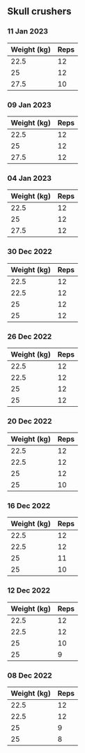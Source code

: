 ## Skull crushers

### 11 Jan 2023

| Weight (kg) | Reps |
| ----------- | ---- |
| 22.5 | 12 |
| 25 | 12 |
| 27.5 | 10 |

### 09 Jan 2023

| Weight (kg) | Reps |
| ----------- | ---- |
| 22.5 | 12 |
| 25 | 12 |
| 27.5 | 12 |

### 04 Jan 2023

| Weight (kg) | Reps |
| ----------- | ---- |
| 22.5 | 12 |
| 25 | 12 |
| 27.5 | 12 |

### 30 Dec 2022

| Weight (kg) | Reps |
| ----------- | ---- |
| 22.5 | 12 |
| 22.5 | 12 |
| 25 | 12 |
| 25 | 12 |

### 26 Dec 2022

| Weight (kg) | Reps |
| ----------- | ---- |
| 22.5 | 12 |
| 22.5 | 12 |
| 25 | 12 |
| 25 | 12 |

### 20 Dec 2022

| Weight (kg) | Reps |
| ----------- | ---- |
| 22.5 | 12 |
| 22.5 | 12 |
| 25 | 12 |
| 25 | 10 |

### 16 Dec 2022

| Weight (kg) | Reps |
| ----------- | ---- |
| 22.5 | 12 |
| 22.5 | 12 |
| 25 | 11 |
| 25 | 10 |

### 12 Dec 2022

| Weight (kg) | Reps |
| ----------- | ---- |
| 22.5 | 12 |
| 22.5 | 12 |
| 25 | 10 |
| 25 | 9 |

### 08 Dec 2022

| Weight (kg) | Reps |
| ----------- | ---- |
| 22.5 | 12 |
| 22.5 | 12 |
| 25 | 9 |
| 25 | 8 |